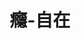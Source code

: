 ---
title: "癮-自在"
description: "癮-自在"
layout: shop
keywords:
  - 美食競賽
  - 台灣美食
  - 美食精選
datePublished: "2025-06-30"
dateModified: "2025-07-06"
city: "新北市"
district: "中和區"
address: "235新北市中和區中安街70號"
phone: ""
geo: "25.00221962406057, 121.5124245684332"
google_map: "https://maps.app.goo.gl/g455zVGbFoSWbUqL7"
footinder: "https://footinder.com.tw/%e6%96%b0%e5%8c%97%e5%b8%82%e4%b8%ad%e5%92%8c%e5%8d%80/181100/"
official: "https://www.facebook.com/profile.php?id=100057685980048"
award:
  - name: "台北國際牛肉麵節"
    year: "2024"
    entries:
      - group: "鮮食組"
        cooking_style: "清燉"
        rank: "銀牌"

---